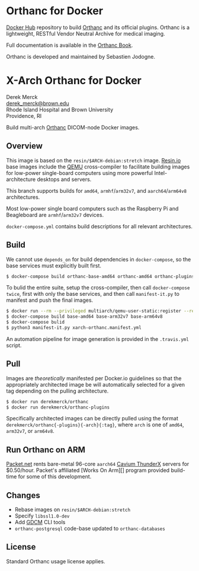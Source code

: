 # Orthanc for Docker
[Docker Hub](https://www.docker.com/) repository to build [Orthanc](http://www.orthanc-server.com/) and its official plugins. Orthanc is a lightweight, RESTful Vendor Neutral Archive for medical imaging.

Full documentation is available in the [Orthanc Book](http://book.orthanc-server.com/users/docker.html).

Orthanc is developed and maintained by Sebastien Jodogne.


# X-Arch Orthanc for Docker

Derek Merck  
<derek_merck@brown.edu>  
Rhode Island Hospital and Brown University  
Providence, RI  

Build multi-arch [Orthanc](https://www.orthanc-server.com) DICOM-node Docker images.

## Overview

This image is based on the `resin/$ARCH-debian:stretch` image.  [Resin.io][] base images include the [QEMU][] cross-compiler to facilitate building images for low-power single-board computers using more powerful Intel-architecture desktops and servers.

[Resin.io]: http://resin.io
[QEMU]: https://www.qemu.org

This branch supports builds for `amd64`, `armhf`/`arm32v7`, and `aarch64`/`arm64v8` architectures.  

Most low-power single board computers such as the Raspberry Pi and Beagleboard are `armhf`/`arm32v7` devices.

`docker-compose.yml` contains build descriptions for all relevant architectures.

## Build

We cannot use `depends_on` for build dependencies in `docker-compose`, so the base services must explicitly built first.

```bash
$ docker-compose build orthanc-base-amd64 orthanc-amd64 orthanc-plugins-amd64
```

To bulid the entire suite, setup the cross-compiler, then call `docker-compose twice`, first with only the base services, and then call `manifest-it.py` to manifest and push the final images.

```bash
$ docker run --rm --privileged multiarch/qemu-user-static:register --reset
$ docker-compose build base-amd64 base-arm32v7 base-arm64v8
$ docker-compose bulid
$ python3 manifest-it.py xarch-orthanc.manifest.yml
```

An automation pipeline for image generation is provided in the `.travis.yml` script.

## Pull

Images are _theoretically_ manifested per Docker.io guidelines so that the appropriately architected image be will automatically selected for a given tag depending on the pulling architecture.

```bash
$ docker run derekmerck/orthanc
$ docker run derekmerck/orthanc-plugins
```

Specifically architected images can be directly pulled using the format `derekmerck/orthanc{-plugins}{-arch}{:tag}`, where `arch` is one of `amd64`, `arm32v7`, or `arm64v8`.

## Run Orthanc on ARM

[Packet.net][] rents bare-metal 96-core `aarch64` [Cavium ThunderX] servers for $0.50/hour.  Packet's affiliated [Works On Arm][] program provided build-time for some of this development.

[Cavium ThunderX]: https://www.cavium.com/product-thunderx-arm-processors.html
[Packet.net]: https://packet.net
[WorksOnArm]: https://www.worksonarm.com


## Changes

- Rebase images on `resin/$ARCH-debian:stretch`
- Specify `libssl1.0-dev`
- Add [GDCM][] CLI tools
- `orthanc-postgresql` code-base updated to `orthanc-databases`

[GDCM]: http://gdcm.sourceforge.net/wiki/index.php/Main_Page


## License

Standard Orthanc usage license applies.
